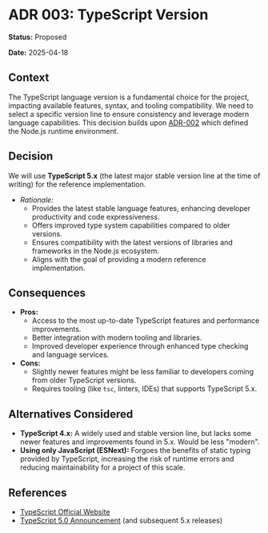 # ADR 003: TypeScript Version

**Status:** Proposed

**Date:** 2025-04-18

## Context

The TypeScript language version is a fundamental choice for the project, impacting available features, syntax, and tooling compatibility. We need to select a specific version line to ensure consistency and leverage modern language capabilities. This decision builds upon [ADR-002](./002-nodejs-and-npm-versions.md) which defined the Node.js runtime environment.

## Decision

We will use **TypeScript 5.x** (the latest major stable version line at the time of writing) for the reference implementation.

-   _Rationale:_
    -   Provides the latest stable language features, enhancing developer productivity and code expressiveness.
    -   Offers improved type system capabilities compared to older versions.
    -   Ensures compatibility with the latest versions of libraries and frameworks in the Node.js ecosystem.
    -   Aligns with the goal of providing a modern reference implementation.

## Consequences

-   **Pros:**
    -   Access to the most up-to-date TypeScript features and performance improvements.
    -   Better integration with modern tooling and libraries.
    -   Improved developer experience through enhanced type checking and language services.
-   **Cons:**
    -   Slightly newer features might be less familiar to developers coming from older TypeScript versions.
    -   Requires tooling (like `tsc`, linters, IDEs) that supports TypeScript 5.x.

## Alternatives Considered

-   **TypeScript 4.x:** A widely used and stable version line, but lacks some newer features and improvements found in 5.x. Would be less "modern".
-   **Using only JavaScript (ESNext):** Forgoes the benefits of static typing provided by TypeScript, increasing the risk of runtime errors and reducing maintainability for a project of this scale.

## References

-   [TypeScript Official Website](https://www.typescriptlang.org/)
-   [TypeScript 5.0 Announcement](https://devblogs.microsoft.com/typescript/announcing-typescript-5-0/) (and subsequent 5.x releases) 